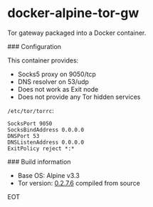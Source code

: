 # docker-alpine-tor-gw
Tor gateway packaged into a Docker container. 

### Configuration

This container provides:

* Socks5 proxy on 9050/tcp
* DNS resolver on 53/udp
* Does not work as Exit node
* Does not provide any Tor hidden services

`/etc/tor/torrc`:
 
```
SocksPort 9050 
SocksBindAddress 0.0.0.0 
DNSPort 53 
DNSListenAddress 0.0.0.0
ExitPolicy reject *:*
```

### Build information

* Base OS: Alpine v3.3
* Tor version: [0.2.7.6](https://www.torproject.org/dist/tor-0.2.7.6.tar.gz) compiled from source


EOT

